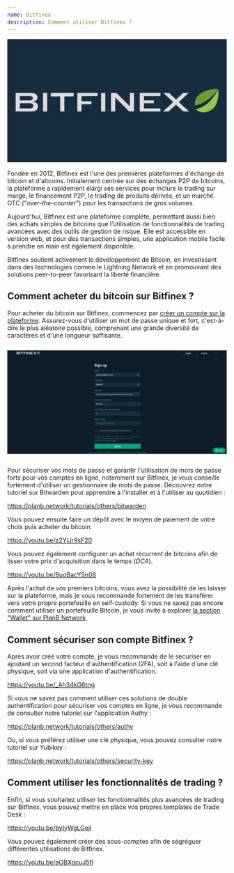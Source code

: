 ```yaml
---
name: Bitfinex
description: Comment utiliser Bitfinex ?
---
```

![cover](assets/cover.webp)

Fondée en 2012, Bitfinex est l'une des premières plateformes d'échange de bitcoin et d'altcoins. Initialement centrée sur des échanges P2P de bitcoins, la plateforme a rapidement élargi ses services pour inclure le trading sur marge, le financement P2P, le trading de produits dérivés, et un marché OTC ("*over-the-counter*") pour les transactions de gros volumes.

Aujourd'hui, Bitfinex est une plateforme complète, permettant aussi bien des achats simples de bitcoins que l'utilisation de fonctionnalités de trading avancées avec des outils de gestion de risque. Elle est accessible en version web, et pour des transactions simples, une application mobile facile à prendre en main est également disponible.

Bitfinex soutient activement le développement de Bitcoin, en investissant dans des technologies comme le Lightning Network et en promouvant des solutions peer-to-peer favorisant la liberté financière.

## Comment acheter du bitcoin sur Bitfinex ?

Pour acheter du bitcoin sur Bitfinex, commencez par [créer un compte sur la plateforme](https://www.bitfinex.com/sign-up/). Assurez-vous d'utiliser un mot de passe unique et fort, c'est-à-dire le plus aléatoire possible, comprenant une grande diversité de caractères et d'une longueur suffisante.

![BITFINEX](assets/notext/01.webp)

Pour sécuriser vos mots de passe et garantir l'utilisation de mots de passe forts pour vos comptes en ligne, notamment sur Bitfinex, je vous conseille fortement d'utiliser un gestionnaire de mots de passe. Découvrez notre tutoriel sur Bitwarden pour apprendre à l'installer et à l'utiliser au quotidien :

https://planb.network/tutorials/others/bitwarden

Vous pouvez ensuite faire un dépôt avec le moyen de paiement de votre choix puis acheter du bitcoin.

https://youtu.be/z2YlJr9sF20

Vous pouvez également configurer un achat récurrent de bitcoins afin de lisser votre prix d'acquisition dans le temps (*DCA*).

https://youtu.be/8uoBacYSn08

Après l'achat de vos premiers bitcoins, vous avez la possibilité de les laisser sur la plateforme, mais je vous recommande fortement de les transférer vers votre propre portefeuille en self-custody. Si vous ne savez pas encore comment utiliser un portefeuille Bitcoin, je vous invite à explorer [la section "Wallet" sur PlanB Network](https://planb.network/tutorials/wallet).

## Comment sécuriser son compte Bitfinex ?

Après avoir créé votre compte, je vous recommande de le sécuriser en ajoutant un second facteur d'authentification (2FA), soit à l'aide d'une clé physique, soit via une application d'authentification.

https://youtu.be/_Ah34kG6tng

Si vous ne savez pas comment utiliser ces solutions de double authentification pour sécuriser vos comptes en ligne, je vous recommande de consulter notre tutoriel sur l'application Authy :

https://planb.network/tutorials/others/authy

Ou, si vous préférez utiliser une clé physique, vous pouvez consulter notre tutoriel sur Yubikey :

https://planb.network/tutorials/others/security-key

## Comment utiliser les fonctionnalités de trading ?

Enfin, si vous souhaitez utiliser les fonctionnalités plus avancées de trading sur Bitfinex, vous pouvez mettre en place vos propres templates de Trade Desk :

https://youtu.be/byIyWgLGejI

Vous pouvez également créer des sous-comptes afin de ségréguer différentes utilisations de Bitfinex.

https://youtu.be/aOBXgcuJ5fI

